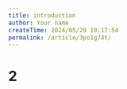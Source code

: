 ```yaml
---
title: introduction
author: Your name
createTime: 2024/05/29 19:17:54
permalink: /article/3po1g74t/
---
```

# 2